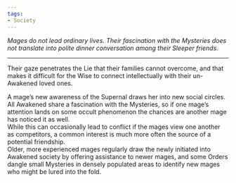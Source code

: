 ```yaml
---
tags:
- Society
---
```


_Mages do not lead ordinary lives. Their fascination with the Mysteries does not translate into polite dinner conversation among their Sleeper friends._

---

Their gaze penetrates the Lie that their families cannot overcome, and that makes it difficult for the Wise to connect intellectually with their un-Awakened loved ones.

A mage’s new awareness of the Supernal draws her into new social circles. All Awakened share a fascination with the Mysteries, so if one mage’s attention lands on some occult phenomenon the chances are another mage has noticed it as well.\
While this can occasionally lead to conflict if the mages view one another as competitors, a common interest is much more often the source of a potential friendship.\
Older, more experienced mages regularly draw the newly initiated into Awakened society by offering assistance to newer mages, and some Orders dangle small Mysteries in densely populated areas to identify new mages who might be lured into the fold.

